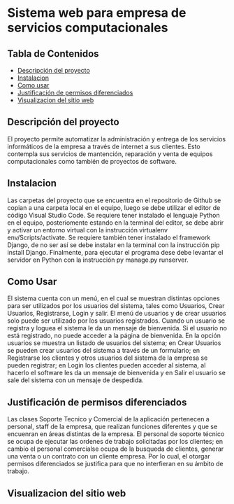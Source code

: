 # Sistema web para empresa de servicios computacionales


## Tabla de Contenidos

* [Descripción del proyecto](#Descripcion)
* [Instalacion](#Instalacion)
* [Como usar](#Uso)
* [Justificación de permisos diferenciados](#Justificacion)
* [Visualizacion del sitio web](#Visualizacion)

<a name="Descripcion"></a>
## Descripción del proyecto
 
El proyecto permite automatizar la administración y entrega de los servicios informáticos de la empresa a través de internet a sus clientes. 
Esto contempla sus servicios de mantención, reparación y venta de equipos computacionales como también de proyectos de software. 

<a name="Instalacion"></a>
## Instalacion

Las carpetas del proyecto que se encuentra en el repositorio de Github se copian a una carpeta local en el equipo, luego se debe
utilizar el editor de código Visual Studio Code. Se requiere tener instalado el lenguaje Python en el equipo, posteriomente estando en la terminal del editor, 
se debe abrir y activar un entorno virtual con la instrucción virtualenv env/Scripts/activate. Se requiere también tener instalado el framework Django, de no 
ser así se debe instalar en la terminal con la instrucción pip install Django. Finalmente, para ejecutar el programa dese debe levantar el servidor en Python
con la instrucción py manage.py runserver. 

<a name="Uso"></a>
## Como Usar

El sistema cuenta con un menú, en el cual se muestran distintas opciones para ser utilizados por los usuarios del sistema, tales como Usuarios,
Crear Usuarios, Registrarse, Login y salir. El menú de usuarios y de crear usuarios solo puede ser utilizado por los usuarios registrados. Cuando un usuario se
registra y loguea el sistema le da un mensaje de bienvenida. Si el usuario no está registrado, no puede acceder a la página de bienvenida. En la opción usuarios
se muestra un listado de usuarios del sistema; en Crear Usuarios se pueden crear usuarios del sistema a través de un formulario; en Registrarse los clientes y otros
usuarios del sistema de la empresa se pueden registrar; en Login los clientes pueden acceder al sistema, al hacerlo el software les da un mensaje de bienvenida
y en Salir el usuario se sale del sistema con un mensaje de despedida.

<a name="Justificacion"></a>
## Justificación de permisos diferenciados

Las clases Soporte Tecnico y Comercial de la aplicación pertenecen a personal, staff de la empresa, que realizan funciones 
diferentes y que se encuenran en áreas distintas de la empresa. El personal de soporte técnico se ocupa de ejecutar las ordenes de trabajo solicitadas por los clientes;
en cambio el personal comercialse ocupa de la busqueda de clientes, generar una venta o un contrato con un cliente empresa. Por lo cual, el otorgar permisos diferenciados
se justifica para que no interfieran en su ámbito de trabajo. 

<a name="Visualizacion"></a>
## Visualizacion del sitio web


